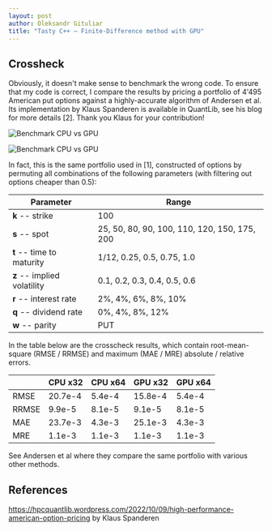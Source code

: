 ```yaml
---
layout: post
author: Oleksandr Gituliar
title: "Tasty C++ – Finite-Difference method with GPU"
---
```


## Crossheck

Obviously, it doesn't make sense to benchmark the wrong code. To ensure that my code is correct, I
compare the results by pricing a portfolio of 4'495 American put options against a highly-accurate
algorithm of Andersen et al. Its implementation by Klaus Spanderen is available in QuantLib, see his
blog for more details \[2\]. Thank you Klaus for your contribution!

![Benchmark CPU vs GPU](/assets/img/demo.png)

![Benchmark CPU vs GPU](/assets/img/demo2.png)

In fact, this is the same portfolio used in \[1\], constructed of options by permuting all
combinations of the following parameters (with filtering out options cheaper than 0.5):

| Parameter                   | Range                                        |
| --------------------------- | -------------------------------------------- |
| **k** -- strike             | 100                                          |
| **s** -- spot               | 25, 50, 80, 90, 100, 110, 120, 150, 175, 200 |
| **t** -- time to maturity   | 1/12, 0.25, 0.5, 0.75, 1.0                   |
| **z** -- implied volatility | 0.1, 0.2, 0.3, 0.4, 0.5, 0.6                 |
| **r** -- interest rate      | 2%, 4%, 6%, 8%, 10%                          |
| **q** -- dividend rate      | 0%, 4%, 8%, 12%                              |
| **w** -- parity             | PUT                                          |

In the table below are the crosscheck results, which contain root-mean-square (RMSE / RRMSE) and
maximum (MAE / MRE) absolute / relative errors.

|       | CPU x32 | CPU x64 | GPU x32 | GPU x64 |
| ----- | ------- | ------- | ------- | ------- |
| RMSE  | 20.7e-4 | 5.4e-4  | 15.8e-4 | 5.4e-4  |
| RRMSE | 9.9e-5  | 8.1e-5  | 9.1e-5  | 8.1e-5  |
| MAE   | 23.7e-3 | 4.3e-3  | 25.1e-3 | 4.3e-3  |
| MRE   | 1.1e-3  | 1.1e-3  | 1.1e-3  | 1.1e-3  |

See Andersen et al where they compare the same portfolio with various other methods.

## References

<https://hpcquantlib.wordpress.com/2022/10/09/high-performance-american-option-pricing> by Klaus
Spanderen
